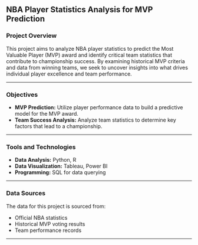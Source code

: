## NBA Player Statistics Analysis for MVP Prediction

### Project Overview
This project aims to analyze NBA player statistics to predict the Most Valuable Player (MVP) award and identify critical team statistics that contribute to championship success. By examining historical MVP criteria and data from winning teams, we seek to uncover insights into what drives individual player excellence and team performance.

---

### Objectives
- **MVP Prediction:** Utilize player performance data to build a predictive model for the MVP award.
- **Team Success Analysis:** Analyze team statistics to determine key factors that lead to a championship.

---

### Tools and Technologies
- **Data Analysis:** Python, R
- **Data Visualization:** Tableau, Power BI
- **Programming:** SQL for data querying

---

### Data Sources
The data for this project is sourced from:
- Official NBA statistics
- Historical MVP voting results
- Team performance records

---
